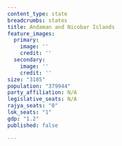 ```yaml
---
content_type: state
breadcrumbs: states
title: Andaman and Nicobar Islands
feature_images:
  primary:
    image: ''
    credit: ''
  secondary:
    image: ''
    credit: ''
size: "3185"
population: "379944"
party_affiliation: N/A
legislative_seats: N/A
rajya_seats: "0"
lok_seats: "1"
gdp: "1.2"
published: false

---
```

